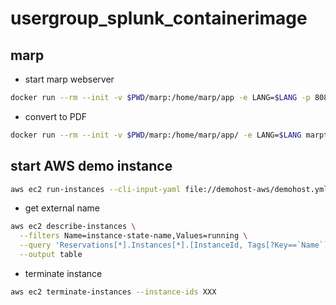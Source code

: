 # usergroup_splunk_containerimage

## marp

- start marp webserver
```bash
docker run --rm --init -v $PWD/marp:/home/marp/app -e LANG=$LANG -p 8080:8080 -p 37717:37717 marpteam/marp-cli --allow-local-files --html -s .
```

- convert to PDF

```bash
docker run --rm --init -v $PWD/marp:/home/marp/app/ -e LANG=$LANG marpteam/marp-cli slides.md --allow-local-files --html  --pdf
```


## start AWS demo instance

```bash
aws ec2 run-instances --cli-input-yaml file://demohost-aws/demohost.yml --user-data file://demohost-aws/demohost-cloudinit.yml --output yaml
```

- get external name
```bash
aws ec2 describe-instances \
  --filters Name=instance-state-name,Values=running \
  --query 'Reservations[*].Instances[*].[InstanceId, Tags[?Key==`Name`]|[0].Value, PublicIpAddress, PublicDnsName,State.Name]' \
  --output table
```

- terminate instance
```bash
aws ec2 terminate-instances --instance-ids XXX
```